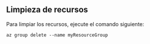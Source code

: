 ## <a name="clean-up-resources"></a>Limpieza de recursos

Para limpiar los recursos, ejecute el comando siguiente:

```azurecli
az group delete --name myResourceGroup
```
